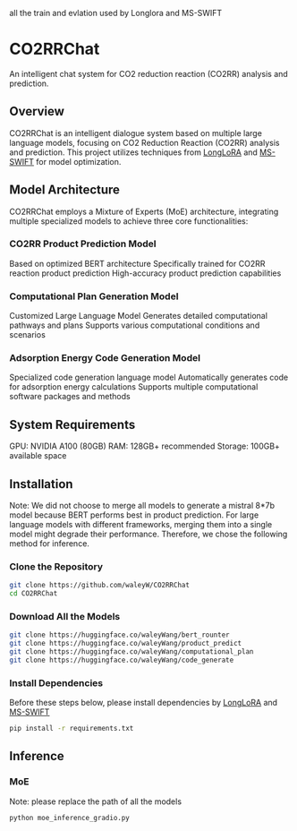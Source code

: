 all the train and evlation used by Longlora and MS-SWIFT
# CO2RRChat 
An intelligent chat system for CO2 reduction reaction (CO2RR) analysis and prediction.

## Overview
CO2RRChat is an intelligent dialogue system based on multiple large language models, focusing on CO2 Reduction Reaction (CO2RR) analysis and prediction. This project utilizes techniques from [LongLoRA](https://github.com/dvlab-research/LongLoRA) and [MS-SWIFT](https://github.com/modelscope/ms-swift) for model optimization.

## Model Architecture
CO2RRChat employs a Mixture of Experts (MoE) architecture, integrating multiple specialized models to achieve three core functionalities:
### CO2RR Product Prediction Model
Based on optimized BERT architecture
Specifically trained for CO2RR reaction product prediction
High-accuracy product prediction capabilities
### Computational Plan Generation Model
Customized Large Language Model
Generates detailed computational pathways and plans
Supports various computational conditions and scenarios
### Adsorption Energy Code Generation Model
Specialized code generation language model
Automatically generates code for adsorption energy calculations
Supports multiple computational software packages and methods

## System Requirements
GPU: NVIDIA A100 (80GB)
RAM: 128GB+ recommended
Storage: 100GB+ available space

## Installation
Note: We did not choose to merge all models to generate a mistral 8*7b model because BERT performs best in product prediction. For large language models with different frameworks, merging them into a single model might degrade their performance. Therefore, we chose the following method for inference.

### Clone the Repository
```bash
git clone https://github.com/waleyW/CO2RRChat
cd CO2RRChat
```

### Download All the Models
```bash
git clone https://huggingface.co/waleyWang/bert_rounter
git clone https://huggingface.co/waleyWang/product_predict
git clone https://huggingface.co/waleyWang/computational_plan
git clone https://huggingface.co/waleyWang/code_generate
```

### Install Dependencies
Before these steps below, please install dependencies by [LongLoRA](https://github.com/dvlab-research/LongLoRA) and [MS-SWIFT](https://github.com/modelscope/ms-swift)

```bash
pip install -r requirements.txt
```

## Inference

### MoE

Note: please replace the path of all the models
```bash
python moe_inference_gradio.py
```
